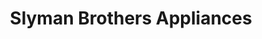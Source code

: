 ---
title: "Slyman Brothers Appliances"
url: /ballwin/slyman-brothers-appliances/
shop: Haushaltsartikel
---